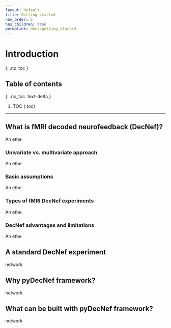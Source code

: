 ```yaml
---
layout: default
title: Getting started
nav_order: 2
has_children: true
permalink: docs/getting_started
---
```


# Introduction
{: .no_toc }

## Table of contents
{: .no_toc .text-delta }

1. TOC
{:toc}

---

## What is fMRI decoded neurofeedback (DecNef)?

An ethe

### Univariate vs. multivariate approach

An ethe

### Basic assumptions

An ethe

### Types of fMRI DecNef experiments

An ethe

### DecNef advantages and limitations

An ethe

## A standard DecNef experiment

network

## Why pyDecNef framework?

network

## What can be built with pyDecNef framework?

network